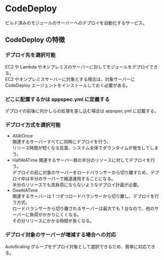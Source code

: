 # CodeDeploy
ビルド済みのモジュールのサーバーへのデプロイを自動化するサービス。  

## CodeDeploy の特徴
### デプロイ先を選択可能
EC2 や Lambda やオンプレミスのサーバーに対してモジュールをデプロイできる。  
EC2 やオンプレミスサーバーに対象とする場合は、対象サーバーに CodeDeploy エージェントをインストールしておく必要がある。  

### どこに配置するかは appspec.yml に定義する
デプロイの前後に何かしらの処理を差し込む場合は appspec.yml に記載する。  

### デプロイ方式を選択可能
- AllAtOnce  
  関連するサーバーすべてに同時にデプロイを行う。  
  リリース時間が短くなる反面、システム全体でダウンタイムが発生してしまう。
- HalfAtATime
  関連するサーバー群の半分のリソースに対してデプロイを行う。  
  デプロイの前に対象のサーバーをロードバランサーから切り離すため、デプロイ中は半分のサーバーで縮退運用することになる。  
  半分のリソースでも高負荷にならないようなデプロイ計画が必要。  
- OneAtATime  
  関連するサーバーは 1 つずつロードバランサーから切り離し、デプロイを行う方式。  
  ロードバランサーから切り離されるサーバーは最大でも 1 台なので、他のサーバーに負荷がかかりにくくなる。  
  その分リリースにかかる時間が長くなる。  

### デプロイ対象のサーバーが増減する場合への対応
AutoScaling グループをデプロイ対象として選択できるため、簡単に対応できる。  
